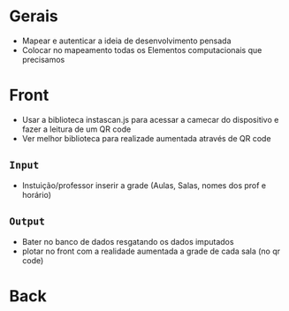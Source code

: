 # Gerais

- Mapear e autenticar a ideia de desenvolvimento pensada
- Colocar no mapeamento todas os Elementos computacionais que precisamos

# Front

- Usar a biblioteca instascan.js para acessar a camecar do dispositivo e fazer a leitura de um QR code
- Ver melhor biblioteca para realizade aumentada através de QR code

## `Input`

- Instuição/professor inserir a grade (Aulas, Salas, nomes dos prof e horário)

## `Output`

- Bater no banco de dados resgatando os dados imputados
- plotar no front com a realidade aumentada a grade de cada sala (no qr code)

# Back
